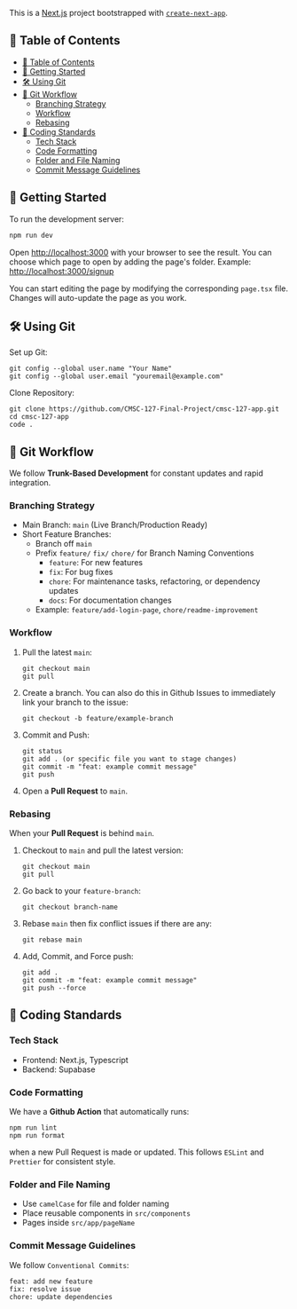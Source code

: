 This is a [Next.js](https://nextjs.org) project bootstrapped with [`create-next-app`](https://nextjs.org/docs/app/api-reference/cli/create-next-app).

## 📑 Table of Contents
- [📑 Table of Contents](#-table-of-contents)
- [🚀 Getting Started](#-getting-started)
- [🛠️ Using Git](#️-using-git)
- [🌳 Git Workflow](#-git-workflow)
  - [Branching Strategy](#branching-strategy)
  - [Workflow](#workflow)
  - [Rebasing](#rebasing)
- [📝 Coding Standards](#-coding-standards)
  - [Tech Stack](#tech-stack)
  - [Code Formatting](#code-formatting)
  - [Folder and File Naming](#folder-and-file-naming)
  - [Commit Message Guidelines](#commit-message-guidelines)


## 🚀 Getting Started

To run the development server:

```bash
npm run dev
```

Open [http://localhost:3000](http://localhost:3000) with your browser to see the result. You can choose which page to open by adding the page's folder. Example: [http://localhost:3000/signup](http://localhost:3000/signup)

You can start editing the page by modifying the corresponding ```page.tsx``` file. Changes will auto-update the page as you work.

## 🛠️ Using Git

Set up Git:
```
git config --global user.name "Your Name"
git config --global user.email "youremail@example.com"
```

Clone Repository:
```
git clone https://github.com/CMSC-127-Final-Project/cmsc-127-app.git
cd cmsc-127-app
code .
```

## 🌳 Git Workflow

We follow **Trunk-Based Development** for constant updates and rapid integration.

### Branching Strategy

- Main Branch: ```main``` (Live Branch/Production Ready)
- Short Feature Branches:
  - Branch off ```main```
  - Prefix ```feature/``` ```fix/``` ```chore/``` for Branch Naming Conventions
    - ```feature```: For new features
    - ```fix```: For bug fixes
    - ```chore```: For maintenance tasks, refactoring, or dependency updates
    - ```docs```: For documentation changes
  - Example: ```feature/add-login-page```, ```chore/readme-improvement```

### Workflow

1. Pull the latest ```main```:
   ```
   git checkout main
   git pull
   ```
2. Create a branch. You can also do this in Github Issues to immediately link your branch to the issue:
   ```
   git checkout -b feature/example-branch
   ```
3. Commit and Push:
   ```
   git status
   git add . (or specific file you want to stage changes)
   git commit -m "feat: example commit message"
   git push
   ```
4. Open a **Pull Request** to ```main```.

### Rebasing

When your **Pull Request** is behind ```main```.

1. Checkout to ```main``` and pull the latest version:
   ```
   git checkout main
   git pull
   ```
2. Go back to your ```feature-branch```:
   ```
   git checkout branch-name
   ```
3. Rebase ```main``` then fix conflict issues if there are any:
   ```
   git rebase main
   ```
4. Add, Commit, and Force push:
   ```
   git add .
   git commit -m "feat: example commit message"
   git push --force
   ```

## 📝 Coding Standards

### Tech Stack

- Frontend: Next.js, Typescript
- Backend: Supabase

### Code Formatting

We have a **Github Action** that automatically runs:
```
npm run lint
npm run format
```
when a new Pull Request is made or updated. This follows ```ESLint``` and ```Prettier``` for consistent style.

### Folder and File Naming

- Use ```camelCase``` for file and folder naming
- Place reusable components in ```src/components```
- Pages inside ```src/app/pageName```

### Commit Message Guidelines

We follow ```Conventional Commits```:
```
feat: add new feature
fix: resolve issue
chore: update dependencies
```